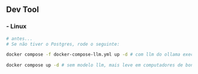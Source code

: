 ## Dev Tool

### - Linux

```bash
# antes...
# Se não tiver o Postgres, rode o seguinte:

docker compose -f docker-compose-llm.yml up -d # com llm do ollama executando

docker compose up -d # sem modelo llm, mais leve em computadores de bonecas
```


